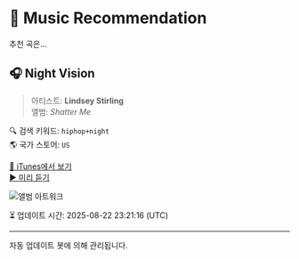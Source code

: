 
# 🎵 Music Recommendation

추천 곡은...

## 🎧 Night Vision  
> 아티스트: **Lindsey Stirling**  
> 앨범: _Shatter Me_  

🔍 검색 키워드: `hiphop+night`  
🌎 국가 스토어: `US`

[🔗 iTunes에서 보기](https://music.apple.com/us/album/night-vision/844250403?i=844250689&uo=4)  
[▶️ 미리 듣기](https://audio-ssl.itunes.apple.com/itunes-assets/AudioPreview115/v4/6a/dc/b0/6adcb0a7-a949-b569-b4da-dfec3874059f/mzaf_6239827068772386820.plus.aac.p.m4a)

![앨범 아트워크](https://is1-ssl.mzstatic.com/image/thumb/Music124/v4/fb/db/c3/fbdbc388-221a-0f90-9599-f14ab2c2d871/796745103723_cover.tif/100x100bb.jpg)

⏳ 업데이트 시간: 2025-08-22 23:21:16 (UTC)

---
자동 업데이트 봇에 의해 관리됩니다.

